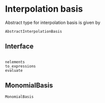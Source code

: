 # Interpolation basis

Abstract type for interpolation basis is given by

```@docs
AbstractInterpolationBasis
```

## Interface

```@docs

nelements
to_expressions
evaluate
```

## MonomialBasis

```@docs
MonomialBasis
```
